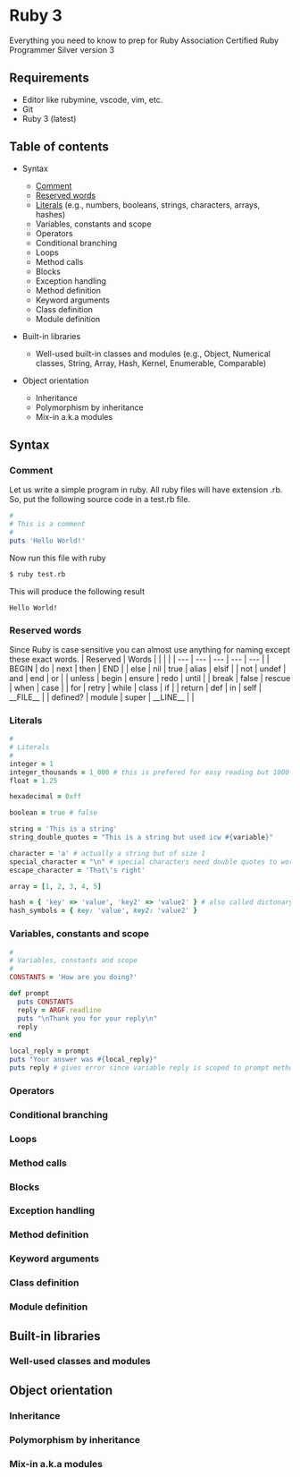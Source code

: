 # Ruby 3
Everything you need to know to prep for Ruby Association Certified Ruby Programmer Silver version 3

## Requirements
- Editor like rubymine, vscode, vim, etc.
- Git
- Ruby 3 (latest)

## Table of contents
- Syntax
  - [Comment](#comment)
  - [Reserved words](#reserved-words)
  - [Literals](#literals) (e.g., numbers, booleans, strings, characters, arrays, hashes)
  - Variables, constants and scope
  - Operators
  - Conditional branching
  - Loops
  - Method calls
  - Blocks
  - Exception handling
  - Method definition
  - Keyword arguments
  - Class definition
  - Module definition

- Built-in libraries
  - Well-used built-in classes and modules
    (e.g., Object, Numerical classes, String, Array, Hash, Kernel, Enumerable, Comparable)

- Object orientation
  - Inheritance
  - Polymorphism by inheritance
  - Mix-in a.k.a modules

## Syntax
### Comment
Let us write a simple program in ruby. All ruby files will have extension .rb. So, put the following source code in a test.rb file.
```ruby
#
# This is a comment
#
puts 'Hello World!'
```
Now run this file with ruby
```bash
$ ruby test.rb
```
This will produce the following result
```
Hello World!
```
### Reserved words
Since Ruby is case sensitive you can almost use anything for naming except these exact words.
| Reserved | Words |  |  | |
| --- | --- | --- | --- | --- |
| BEGIN	| do | next	| then | END |
| else | nil | true | alias | elsif |
| not | undef | and |	end | or |
| unless | begin |	ensure | redo	| until |
| break |	false | rescue | when | case |
| for |	retry |	while | class |	if |
| return | def | in | self | \_\_FILE\_\_ |
| defined? | module | super | \_\_LINE\_\_ | |
### Literals
```ruby
#
# Literals
#
integer = 1
integer_thousands = 1_000 # this is prefered for easy reading but 1000 works as well
float = 1.25

hexadecimal = 0xff

boolean = true # false

string = 'This is a string'
string_double_quotes = "This is a string but used icw #{variable}"

character = 'a' # actually a string but of size 1
special_character = "\n" # special characters need double quotes to work
escape_character = 'That\'s right'

array = [1, 2, 3, 4, 5]

hash = { 'key' => 'value', 'key2' => 'value2' } # also called dictonary
hash_symbols = { key: 'value', key2: 'value2' }
```

### Variables, constants and scope
```ruby
#
# Variables, constants and scope
#
CONSTANTS = 'How are you doing?'

def prompt
  puts CONSTANTS
  reply = ARGF.readline
  puts "\nThank you for your reply\n"
  reply
end

local_reply = prompt
puts "Your answer was #{local_reply}"
puts reply # gives error since variable reply is scoped to prompt method
```

### Operators
### Conditional branching
### Loops
### Method calls
### Blocks
### Exception handling
### Method definition
### Keyword arguments
### Class definition
### Module definition

## Built-in libraries
### Well-used classes and modules

## Object orientation
### Inheritance
### Polymorphism by inheritance
### Mix-in a.k.a modules
